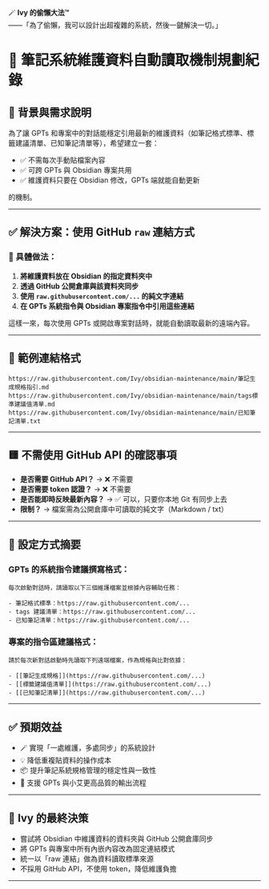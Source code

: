 🪄 **Ivy 的偷懶大法™**  
——「為了偷懶，我可以設計出超複雜的系統，然後一鍵解決一切。」


# 🧩 筆記系統維護資料自動讀取機制規劃紀錄

## 📌 背景與需求說明

為了讓 GPTs 和專案中的對話能穩定引用最新的維護資料（如筆記格式標準、標籤建議清單、已知筆記清單等），希望建立一套：

- ✅ 不需每次手動貼檔案內容
- ✅ 可跨 GPTs 與 Obsidian 專案共用
- ✅ 維護資料只要在 Obsidian 修改，GPTs 端就能自動更新

的機制。

---

## ✅ 解決方案：使用 GitHub `raw` 連結方式

### 🧠 具體做法：

1. **將維護資料放在 Obsidian 的指定資料夾中**
2. **透過 GitHub 公開倉庫與該資料夾同步**
3. **使用 `raw.githubusercontent.com/...` 的純文字連結**
4. **在 GPTs 系統指令與 Obsidian 專案指令中引用這些連結**

這樣一來，每次使用 GPTs 或開啟專案對話時，就能自動讀取最新的遠端內容。

---

## 🔗 範例連結格式

```
https://raw.githubusercontent.com/Ivy/obsidian-maintenance/main/筆記生成規格指引.md
https://raw.githubusercontent.com/Ivy/obsidian-maintenance/main/tags標準建議值清單.md
https://raw.githubusercontent.com/Ivy/obsidian-maintenance/main/已知筆記清單.txt
```

---

## 🟨 不需使用 GitHub API 的確認事項

- **是否需要 GitHub API？** → ❌ 不需要  
- **是否需要 token 認證？** → ❌ 不需要  
- **是否能即時反映最新內容？** → ✅ 可以，只要你本地 Git 有同步上去  
- **限制？** → 檔案需為公開倉庫中可讀取的純文字（Markdown / txt）

---

## 🧭 設定方式摘要

### GPTs 的系統指令建議撰寫格式：

```
每次啟動對話時，請讀取以下三個維護檔案並根據內容輔助任務：

- 筆記格式標準：https://raw.githubusercontent.com/...
- tags 建議清單：https://raw.githubusercontent.com/...
- 已知筆記清單：https://raw.githubusercontent.com/...
```

### 專案的指令區建議格式：

```
請於每次新對話啟動時先讀取下列遠端檔案，作為規格與比對依據：

- [[筆記生成規格]](https://raw.githubusercontent.com/...)
- [[標籤建議值清單]](https://raw.githubusercontent.com/...)
- [[已知筆記清單]](https://raw.githubusercontent.com/...)
```

---

## ✅ 預期效益

- 🪄 實現「一處維護，多處同步」的系統設計
- 💡 降低重複貼資料的操作成本
- 📦 提升筆記系統規格管理的穩定性與一致性
- 🧠 支援 GPTs 與小艾更高品質的輸出流程

---

## 🧠 Ivy 的最終決策

- 嘗試將 Obsidian 中維護資料的資料夾與 GitHub 公開倉庫同步  
- 將 GPTs 與專案中所有內嵌內容改為固定連結模式  
- 統一以「raw 連結」做為資料讀取標準來源  
- 不採用 GitHub API，不使用 token，降低維護負擔

---
